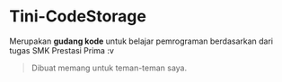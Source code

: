 # Tini-CodeStorage
Merupakan **gudang kode** untuk belajar pemrograman berdasarkan dari tugas SMK Prestasi Prima :v

> Dibuat memang untuk teman-teman saya.
